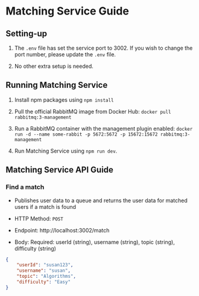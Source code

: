 # Matching Service Guide

## Setting-up

1. The `.env` file has set the service port to 3002. If you wish to change the port number, please update the `.env` file.

2. No other extra setup is needed.

## Running Matching Service

1. Install npm packages using `npm install`

2. Pull the official RabbitMQ image from Docker Hub: `docker pull rabbitmq:3-management`

3. Run a RabbitMQ container with the management plugin enabled: `docker run -d --name some-rabbit -p 5672:5672 -p 15672:15672 rabbitmq:3-management`

4. Run Matching Service using `npm run dev`.

## Matching Service API Guide

### Find a match

- Publishes user data to a queue and returns the user data for matched users if a match is found

- HTTP Method: `POST`

- Endpoint: http://localhost:3002/match

- Body: Required: userId (string), username (string), topic (string), difficulty (string)

```json
{
    "userId": "susan123",
    "username": "susan",
    "topic": "Algorithms",
    "difficulty": "Easy"
}
```